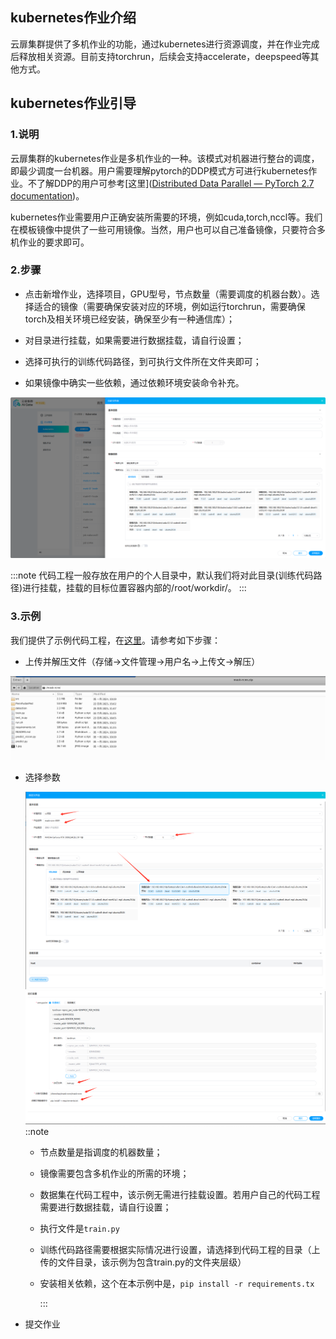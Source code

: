 ﻿## kubernetes作业介绍

云扉集群提供了多机作业的功能，通过kubernetes进行资源调度，并在作业完成后释放相关资源。目前支持torchrun，后续会支持accelerate，deepspeed等其他方式。

## kubernetes作业引导

### 1.说明

云扉集群的kubernetes作业是多机作业的一种。该模式对机器进行整台的调度，即最少调度一台机器。用户需要理解pytorch的DDP模式方可进行kubernetes作业。不了解DDP的用户可参考[这里]([Distributed Data Parallel — PyTorch 2.7 documentation](https://docs.pytorch.org/docs/stable/notes/ddp.html))。

kubernetes作业需要用户正确安装所需要的环境，例如cuda,torch,nccl等。我们在模板镜像中提供了一些可用镜像。当然，用户也可以自己准备镜像，只要符合多机作业的要求即可。

### 2.步骤

* 点击新增作业，选择项目，GPU型号，节点数量（需要调度的机器台数）。选择适合的镜像（需要确保安装对应的环境，例如运行torchrun，需要确保torch及相关环境已经安装，确保至少有一种通信库）；

* 对目录进行挂载，如果需要进行数据挂载，请自行设置；

* 选择可执行的训练代码路径，到可执行文件所在文件夹即可；

* 如果镜像中确实一些依赖，通过依赖环境安装命令补充。

![](./imgs/img1.png)

:::note
代码工程一般存放在用户的个人目录中，默认我们将对此目录(训练代码路径)进行挂载，挂载的目标位置容器内部的/root/workdir/。
:::

### 3.示例

我们提供了示例代码工程，在[这里](https://mc.yc.aigate.cloud/document/cluster/ent/kubernetes/mask-rcnn.zip)。请参考如下步骤：

* 上传并解压文件（存储->文件管理->用户名->上传文->解压）

![](./imgs/img2.png)

* 选择参数
  
  ![](./imgs/img3.png)![](./imgs/img4.png)::note
  
  * 节点数量是指调度的机器数量；
  
  * 镜像需要包含多机作业的所需的环境；
  
  * 数据集在代码工程中，该示例无需进行挂载设置。若用户自己的代码工程需要进行数据挂载，请自行设置；
  
  * 执行文件是`train.py`
  
  * 训练代码路径需要根据实际情况进行设置，请选择到代码工程的目录（上传的文件目录，该示例为包含train.py的文件夹层级）
  
  * 安装相关依赖，这个在本示例中是，`pip install -r requirements.tx`
    
    :::

* 提交作业
